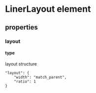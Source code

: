 # LinerLayout element

## properties

### layout

#### type
 
layout structure

```
"layout": {
    "width": "match_parent",
    "ratio": 1
}
```